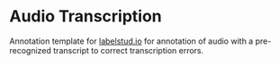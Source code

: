 # Audio Transcription

Annotation template for [labelstud.io](https://labelstud.io) for annotation of audio with a pre-recognized transcript to correct transcription errors.
